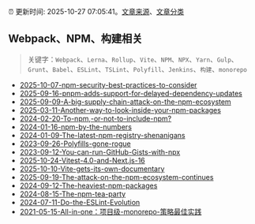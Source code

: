 :alarm_clock: 更新时间: 2025-10-27 07:05:41。[文章来源](/README.md)、[文章分类](/TAGS.md)

## Webpack、NPM、构建相关


> 关键字：`Webpack`、`Lerna`、`Rollup`、`Vite`、`NPM`、`NPX`、`Yarn`、`Gulp`、`Grunt`、`Babel`、`ESLint`、`TSLint`、`Polyfill`、`Jenkins`、`构建`、`monorepo`



- [2025-10-07-npm-security-best-practices-to-consider](https://nodeweekly.com/issues/595) 
- [2025-09-16-pnpm-adds-support-for-delayed-dependency-updates](https://nodeweekly.com/issues/593) 
- [2025-09-09-A-big-supply-chain-attack-on-the-npm-ecosystem](https://nodeweekly.com/issues/592) 
- [2025-03-11-Another-way-to-look-inside-your-npm-packages](https://nodeweekly.com/issues/569) 
- [2024-02-20-To-npm,-or-not-to-include-npm?](https://nodeweekly.com/issues/521) 
- [2024-01-16-npm-by-the-numbers](https://nodeweekly.com/issues/517) 
- [2024-01-09-The-latest-npm-registry-shenanigans](https://nodeweekly.com/issues/516) 
- [2023-09-26-Polyfills-gone-rogue](https://nodeweekly.com/issues/503) 
- [2023-09-12-You-can-run-GitHub-Gists-with-npx](https://nodeweekly.com/issues/501) 
- [2025-10-24-Vitest-4.0-and-Next.js-16](https://javascriptweekly.com/issues/758) 
- [2025-10-10-Vite-gets-its-own-documentary](https://javascriptweekly.com/issues/756) 
- [2025-09-19-The-attack-on-the-npm-ecosystem-continues](https://javascriptweekly.com/issues/753) 
- [2024-09-12-The-heaviest-npm-packages](https://javascriptweekly.com/issues/704) 
- [2024-08-15-The-npm-tea-party](https://javascriptweekly.com/issues/700) 
- [2024-07-11-Do-the-ESLint-Evolution](https://javascriptweekly.com/issues/696) 
- [2021-05-15-All-in-one：项目级-monorepo-策略最佳实践](https://fed.taobao.org/blog/taofed/do71ct/uihagy) 

